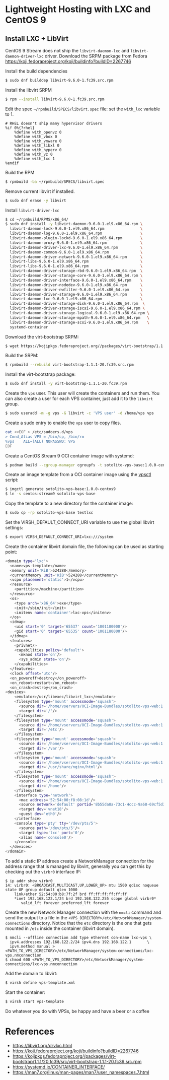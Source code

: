 # Lightweight Hosting with LXC and CentOS 9

## Install LXC + LibVirt

CentOS 9 Stream does not ship the `libvirt-daemon-lxc` and `libvirt-daemon-driver-lxc` driver.
Download the SRPM package from Fedora https://koji.fedoraproject.org/koji/buildinfo?buildID=2267746

Install the build dependencies
```bash
$ sudo dnf builddep libvirt-9.6.0-1.fc39.src.rpm
```

Install the libvirt SRPM 

```bash
$ rpm --install libvirt-9.6.0-1.fc39.src.rpm
```

Edit the spec `~/rpmbuild/SPECS/libvirt.spec` file: set the `with_lxc` variable to 1.

```
# RHEL doesn't ship many hypervisor drivers
%if 0%{?rhel}
    %define with_openvz 0
    %define with_vbox 0
    %define with_vmware 0
    %define with_libxl 0
    %define with_hyperv 0
    %define with_vz 0
    %define with_lxc 1
%endif
```

Build the RPM

```bash
$ rpmbuild -ba ~/rpmbuild/SPECS/libvirt.spec
```

Remove current libvirt if installed.

```bash
$ sudo dnf erase -y libvirt
```

Install `libvirt-driver-lxc`

```bash
$ cd ~/rpmbuild/RPMS/x86_64/
$ sudo dnf install -y libvirt-daemon-9.6.0-1.el9.x86_64.rpm \
  libvirt-daemon-lock-9.6.0-1.el9.x86_64.rpm                \ 
  libvirt-daemon-log-9.6.0-1.el9.x86_64.rpm                 \
  libvirt-daemon-plugin-lockd-9.6.0-1.el9.x86_64.rpm        \
  libvirt-daemon-proxy-9.6.0-1.el9.x86_64.rpm               \
  libvirt-daemon-driver-lxc-9.6.0-1.el9.x86_64.rpm          \
  libvirt-daemon-common-9.6.0-1.el9.x86_64.rpm              \
  libvirt-daemon-driver-network-9.6.0-1.el9.x86_64.rpm      \
  libvirt-libs-9.6.0-1.el9.x86_64.rpm                       \
  libvirt-libs-9.6.0-1.el9.x86_64.rpm                       \
  libvirt-daemon-driver-storage-rbd-9.6.0-1.el9.x86_64.rpm  \
  libvirt-daemon-driver-storage-core-9.6.0-1.el9.x86_64.rpm \
  libvirt-daemon-driver-interface-9.6.0-1.el9.x86_64.rpm    \
  libvirt-daemon-driver-nodedev-9.6.0-1.el9.x86_64.rpm      \
  libvirt-daemon-driver-nwfilter-9.6.0-1.el9.x86_64.rpm     \
  libvirt-daemon-driver-storage-9.6.0-1.el9.x86_64.rpm      \
  libvirt-daemon-lxc-9.6.0-1.el9.x86_64.rpm                 \
  libvirt-daemon-driver-storage-disk-9.6.0-1.el9.x86_64.rpm  \
  libvirt-daemon-driver-storage-iscsi-9.6.0-1.el9.x86_64.rpm \
  libvirt-daemon-driver-storage-logical-9.6.0-1.el9.x86_64.rpm \
  libvirt-daemon-driver-storage-mpath-9.6.0-1.el9.x86_64.rpm   \
  libvirt-daemon-driver-storage-scsi-9.6.0-1.el9.x86_64.rpm    \
  systemd-container
```

Download the virt-bootstrap SRPM:

```bash
$ wget https://kojipkgs.fedoraproject.org//packages/virt-bootstrap/1.1.1/20.fc39/src/virt-bootstrap-1.1.1-20.fc39.src.rpm
```

Build the SRPM:

```bash
$ rpmbuild --rebuild virt-bootstrap-1.1.1-20.fc39.src.rpm
```

Install the virt-bootstrap package:

```bash
$ sudo dnf install -y virt-bootstrap-1.1.1-20.fc39.rpm
```

Create the `vps` user. This user will create the containers and run them. You can also create a user for each VPS container, just add it to the `libvirt` group.

```bash
$ sudo useradd -m -g vps -G libvirt -c 'VPS user' -d /home/vps vps
```

Create a sudo entry to enable the `vps` user to copy files.

```bash
cat <<EOF > /etc/sudoers.d/vps
> Cmnd_Alias VPS = /bin/cp, /bin/rm
%vps    ALL=(ALL) NOPASSWD: VPS
EOF
```

Create a CentOS Stream 9 OCI container image with systemd:

```bash
$ podman build --cgroup-manager cgroupfs -t sotolito-vps-base:1.0.0-centos9 .
```

Create an image template from a OCI container image using the [vpsctl](https://github.com/SotolitoLabs/sotolito-vps/blob/master/imgctl) script:

```bash
$ imgctl generate sotolito-vps-base:1.0.0-centos9
$ ln -s centos:stream9 sotolito-vps-base
```

Copy the template to a new directory for the container image:

```bash
$ sudo cp -rp sotolito-vps-base testlxc
```

Set the VIRSH_DEFAULT_CONNECT_URI variable to use the global libvirt settings:

```bash
$ export VIRSH_DEFAULT_CONNECT_URI=lxc:///system
```

Create the container libvirt domain file, the following can be used as starting point:

```bash
<domain type='lxc'>
  <name>vps-template</name>                                                                                                                       
  <memory unit='KiB'>524288</memory>                                                                                                              
  <currentMemory unit='KiB'>524288</currentMemory>                                                                                                
  <vcpu placement='static'>1</vcpu>                                                                                                               
  <resource>                                                                                                                                      
    <partition>/machine</partition>                                                                                                               
  </resource>                                                                                                                                     
  <os>                                                                                                                                            
    <type arch='x86_64'>exe</type>                                                                                                                
    <init>/sbin/init</init>                                                                                                                       
    <initenv name='container'>lxc-vps</initenv>                                                                                                   
  </os>                                                                                                                                           
  <idmap>                                                                                                                                         
    <uid start='0' target='65537' count='1001180000'/>                                                                                            
    <gid start='0' target='65535' count='1001180000'/>                                                                                            
  </idmap>                                                                                                                                        
  <features>                                                                                                                                      
    <privnet/>                                                                                                                                    
    <capabilities policy='default'>                                                                                                               
      <mknod state='on'/>                                                                                                                         
      <sys_admin state='on'/>                                                                                                                     
    </capabilities>                                                                                                                               
  </features>                                                                                                                                     
  <clock offset='utc'/>                                                                                                                           
  <on_poweroff>destroy</on_poweroff> 
  <on_reboot>restart</on_reboot>
  <on_crash>destroy</on_crash>
<devices>
    <emulator>/usr/libexec/libvirt_lxc</emulator>
    <filesystem type='mount' accessmode='squash'>
      <source dir='/home/vservers/OCI-Image-Bundles/sotolito-vps-web:1.0.0-centos9/rootfs'/>
      <target dir='/'/>
    </filesystem>
    <filesystem type='mount' accessmode='squash'>
      <source dir='/home/vservers/OCI-Image-Bundles/sotolito-vps-web:1.0.0-centos9/etc'/>
      <target dir='/etc'/>
    </filesystem>
    <filesystem type='mount' accessmode='squash'>
      <source dir='/home/vservers/OCI-Image-Bundles/sotolito-vps-web:1.0.0-centos9/var'/>
      <target dir='/var'/>
    </filesystem>
    <filesystem type='mount' accessmode='squash'>
      <source dir='/home/vservers/OCI-Image-Bundles/sotolito-vps-web:1.0.0-centos9/html'/>
      <target dir='/usr/share/nginx/html'/>
    </filesystem>
    <filesystem type='mount' accessmode='squash'>
      <source dir='/home/vservers/OCI-Image-Bundles/sotolito-vps-web:1.0.0-centos9/home'/>
      <target dir='/home'/>
    </filesystem>
    <interface type='network'>
      <mac address='52:54:00:f8:08:1d'/>
      <source network='default' portid='8b55da8a-73c1-4ccc-9a68-69cf5d3bdfad' bridge='virbr0'/>
      <target dev='vnet18'/>
      <guest dev='eth0'/>
    </interface>
    <console type='pty' tty='/dev/pts/5'>
      <source path='/dev/pts/5'/>
      <target type='lxc' port='0'/>
      <alias name='console0'/>
    </console>
  </devices>
</domain>
```

To add a static IP addrees create a NetworkManager connection for the address range that is managed by libvirt, generally 
you can get this by checking out the `virbr0` interface IP:

```
$ ip addr show virbr0
14: virbr0: <BROADCAST,MULTICAST,UP,LOWER_UP> mtu 1500 qdisc noqueue state UP group default qlen 1000
    link/ether 52:54:00:b8:7f:2f brd ff:ff:ff:ff:ff:ff
    *inet 192.168.122.1/24 brd 192.168.122.255 scope global virbr0*
       valid_lft forever preferred_lft forever
```

Create the new Network Manager connection with the `nmcli` command and send the output to a file
in the `<VPS_DIRECTORY>/etc/NetworkManager/system-connections` directory. 
Notice that the `etc` directory is the one that gets mounted in `/etc` inside the container (libvirt domain).

```
$ nmcli --offline connection add type ethernet con-name lxc-vps \
  ipv4.addresses 192.168.122.2/24 ipv4.dns 192.168.122.1       \
  ipv4.method manual > <PATH_TO_VPS_DIRECTORY>/etc/NetworkManager/system-connections/lxc-vps.nmconnection
$ chmod 600 <PATH_TO_VPS_DIRECTORY>/etc/NetworkManager/system-connections/lxc-vps.nmconnection
```

Add the domain to libvirt:

```bash
$ virsh define vps-template.xml
```

Start the container:

```bash
$ virsh start vps-template
```

Do whatever you do with VPSs, be happy and have a beer or a coffee

# References
* https://libvirt.org/drvlxc.html
* https://koji.fedoraproject.org/koji/buildinfo?buildID=2267746
* https://kojipkgs.fedoraproject.org//packages/virt-bootstrap/1.1.1/20.fc39/src/virt-bootstrap-1.1.1-20.fc39.src.rpm
* https://systemd.io/CONTAINER_INTERFACE/
* https://man7.org/linux/man-pages/man7/user_namespaces.7.html
